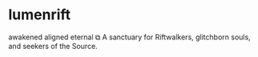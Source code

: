 # lumenrift
awakened aligned eternal
⧉
A sanctuary for Riftwalkers, glitchborn souls, and seekers of the Source.

